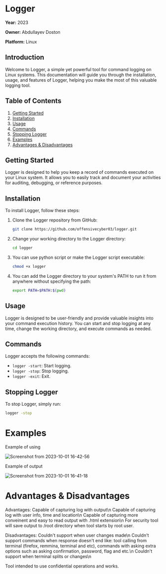 # Logger

**Year:** 2023

**Owner:** Abdullayev Doston

**Platform:** Linux

## Introduction

Welcome to Logger, a simple yet powerful tool for command logging on Linux systems. This documentation will guide you through the installation, usage, and features of Logger, helping you make the most of this valuable logging tool.

## Table of Contents

1. [Getting Started](#getting-started)
2. [Installation](#installation)
3. [Usage](#usage)
4. [Commands](#commands)
5. [Stopping Logger](#stopping-logger)
6. [Examples](#examples)
7. [Advantages & Disadvantages](#adv-dis)

## Getting Started

Logger is designed to help you keep a record of commands executed on your Linux system. It allows you to easily track and document your activities for auditing, debugging, or reference purposes.

## Installation

To install Logger, follow these steps:

1. Clone the Logger repository from GitHub:

    ```bash
    git clone https://github.com/offensivecyber03/logger.git
    ```

2. Change your working directory to the Logger directory:

    ```bash
    cd logger
    ```

3. You can use python script or make the Logger script executable:

    ```bash
    chmod +x logger
    ```

4. You can add the Logger directory to your system's PATH to run it from anywhere without specifying the path:

    ```bash
    export PATH=$PATH:$(pwd)
    ```

## Usage

Logger is designed to be user-friendly and provide valuable insights into your command execution history. You can start and stop logging at any time, change the working directory, and execute commands as needed.

## Commands

Logger accepts the following commands:

- `logger -start`: Start logging.
- `logger -stop`: Stop logging.
- `logger -exit`: Exit.

## Stopping Logger

To stop Logger, simply run:

```bash
logger -stop
```
# Examples
Example of using

![Screenshot from 2023-10-01 16-42-56](https://github.com/offensivecyber03/logger/assets/71892943/1e72260d-dee7-4933-91eb-e7b121b5faa7)

Example of output

![Screenshot from 2023-10-01 16-41-18](https://github.com/offensivecyber03/logger/assets/71892943/a3d54907-b5e7-4bf1-99b0-80f3034b04b7)


# Advantages & Disadvantages
Advantages:
Capable of capturing log with output\n
Capable of capturing log with user info, time and location\n
Capable of capturing more conveinent and easy to read output with .html extension\n
For security tool will save output to /root directory when tool starts by root user.

Disadvantages:
Couldn't support when user changes made\n
Couldn't support commands when response doesn't end like: tool calling from terminal (firefox, remmina, terminal and etc), commands with asking extra options such as asking confirmation, password, flag and etc.\n
Couldn't support when terminal splits or changes\n

Tool intended to use confidential operations and works.
